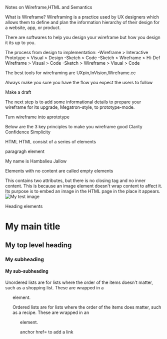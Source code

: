 Notes on Wireframe,HTML and Semantics

What is Wireframe? Wireframing is a practice used by UX designers which allows them to define and plan the information hierarchy of their design for a website, app, or product.

There are softwares to help you design your wireframe but how you design it its up to you.

The process from design to implementation:
-Wireframe > Interactive Prototype > Visual > Design
-Sketch > Code
-Sketch > Wireframe > Hi-Def Wireframe > Visual > Code
-Sketch > Wireframe > Visual > Code

The best tools for wireframing are UXpin,InVision,Wireframe.cc

Always make you sure you have the flow you expect the users to follow

Make a draft

The next step is to add some informational details to prepare your wireframe for its upgrade, Megatron-style, to prototype-mode.

Turn wireframe into aprototype

Below are the 3 key principles to make you wireframe good
Clarity
Confidence
Simplicity

HTML
HTML consist of a series of elements

paragragh element
<p> My name is Hambalieu Jallow</p>

Elements with no content are called empty elements

This contains two attributes, but there is no closing </img> tag and no inner content. This is because an image element doesn't wrap content to affect it. Its purpose is to embed an image in the HTML page in the place it appears.
<img src="images/firefox-icon.png" alt="My test image">
<!DOCTYPE html> 
<html></html>
<head></head>
<meta charset="utf-8">
<title></title>
<body></body>


Heading elements
<h1>My main title</h1>
<h2>My top level heading</h2>
<h3>My subheading</h3>
<h4>My sub-subheading</h4>


Unordered lists are for lists where the order of the items doesn't matter, such as a shopping list. These are wrapped in a <ul> element.

Ordered lists are for lists where the order of the items does matter, such as a recipe. These are wrapped in an <ol> element.

anchor <a>href=</a> to add a link
